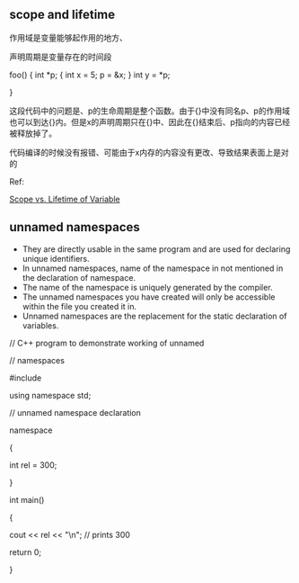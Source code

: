 ## scope and lifetime

作用域是变量能够起作用的地方、

声明周期是变量存在的时间段

foo() {
  int *p;
  {
   int x = 5; 
   p = &x;
  }
  int y = *p;

}

这段代码中的问题是、p的生命周期是整个函数。由于{}中没有同名p、p的作用域也可以到达{}内。但是x的声明周期只在{}中、因此在{}结束后、p指向的内容已经被释放掉了。

代码编译的时候没有报错、可能由于x内存的内容没有更改、导致结果表面上是对的

 

Ref:

[Scope vs. Lifetime of Variable](https://stackoverflow.com/questions/11137516/scope-vs-lifetime-of-variable)

## unnamed namespaces

- They are     directly usable in the same program and are used for declaring unique     identifiers.
- In unnamed     namespaces, name of the namespace in not mentioned in the declaration of     namespace.
- The name of     the namespace is uniquely generated by the compiler.
- The unnamed     namespaces you have created will only be accessible within the file you     created it in.
- Unnamed     namespaces are the replacement for the static declaration of variables.

 

 

 

// C++ program to demonstrate working of unnamed 

// namespaces 

\#include <iostream> 

using namespace std; 

 

// unnamed namespace declaration 

namespace

{

int rel = 300; 

}

 

int main() 

{

cout << rel << "\n"; // prints 300 

return 0; 

}

 